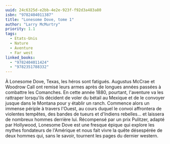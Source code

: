 ```yaml
---
uuid: 24c6325d-e2bb-4e2e-923f-f92d3a483a80
isbn: "9782404011387"
title: "Lonesome Dove, tome 1"
author: "Larry McMurtry"
priority: 1.1
tags:
  - Etats-Unis
  - Nature
  - Aventure
  - Far west
linked_books:
  - "9782404011424"
  - "9782351788332"
---
```


À Lonesome Dove, Texas, les héros sont fatigués. Augustus McCrae et Woodrow Call ont remisé leurs armes après de longues années passées à combattre les Comanches. En cette année 1880, pourtant, l'aventure va les rattraper lorsqu'ils décident de voler du bétail au Mexique et de le convoyer jusque dans le Montana pour y établir un ranch. Commence alors un immense périple à travers l'Ouest, au cours duquel le convoi affrontera de violentes tempêtes, des bandes de tueurs et d'Indiens rebelles… et laissera de nombreux hommes derrière lui. Récompensé par un prix Pulitzer, adapté par Hollywood, Lonesome Dove est une fresque épique qui explore les mythes fondateurs de l'Amérique et nous fait vivre la quête désespérée de deux hommes qui, sans le savoir, tournent les pages du dernier western.

